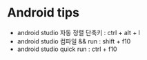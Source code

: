 # Android tips
- android studio 자동 정렬 단축키 : ctrl + alt + l
- android studio 컴파일 && run : shift + f10
- android studio quick run : ctrl + f10
